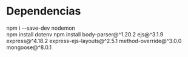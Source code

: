 # Dependencias 
npm i --save-dev nodemon   
npm install dotenv
npm install body-parser@^1.20.2 ejs@^3.1.9 express@^4.18.2 express-ejs-layouts@^2.5.1 method-override@^3.0.0 mongoose@^8.0.1

